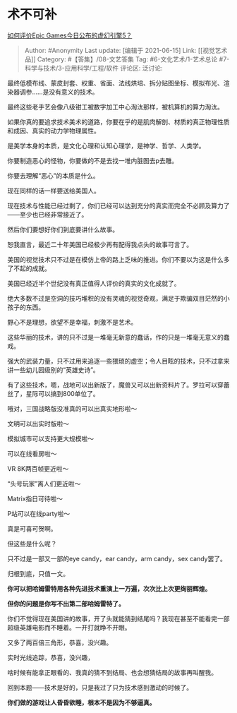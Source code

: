 # 术不可补
[如何评价Epic Games今日公布的虚幻引擎5？](https://www.zhihu.com/question/394654035/answer/1221202651)

> Author: #Anonymity
> Last update: [编辑于 2021-06-15]
> Link: [[视觉艺术品]]
> Category: #【答集】/08-文艺答集
> Tag: #6-文化艺术/1-艺术总论 #7-科学与技术/3-应用科学/工程/软件
> 评论区:
> 泛讨论:

最终低模布线、蒙皮封套、权重、省面、法线烘培、拆分贴图坐标、模拟布光、渲染器调参……是没有意义的技术。

最终这些老手艺会像八级钳工被数字加工中心淘汰那样，被机算机的算力淘汰。

如果你真的要追求技术美术的道路，你要在乎的是肌肉解剖、材质的真正物理性质和成因、真实的动力学物理属性。

是美学本身的本质，是文化心理和认知心理学，是神学、哲学、人类学。

你要制造恶心的怪物，你要做的不是去找一堆内脏图去p去雕。

你要去理解“恶心”的本质是什么。

现在同样的话一样要送给美国人。

现在技术与性能已经过剩了，你们已经可以达到充分的真实而完全不必顾及算力了——至少也已经非常接近了。

然后你们要想好你们到底要讲什么故事。

恕我直言，最近二十年美国已经极少再有配得我点头的故事可言了。

美国的视觉技术只不过是在模仿上帝的路上乏味的推进。你们不要以为这是什么多了不起的成就。

美国已经近半个世纪没有真正值得人评价的真实的文化成就了。

绝大多数不过是空洞的技巧堆积的没有灵魂的视觉奇观，满足于欺骗双目茫然的小孩子的东西。

野心不是理想，欲望不是幸福，刺激不是艺术。

这些华丽的技术，讲的只不过是一堆毫无新意的蠢话，作的只是一堆毫无意义的蠢戏。

强大的武装力量，只不过用来追逐一些猥琐的虚空；令人目眩的技术，只不过拿来讲一些幼儿园级别的“英雄史诗”。

有了这些技术，嗯，战地可以出新版了，魔兽又可以出新资料片了。罗拉可以穿蕾丝了，星际可以搞到800单位了。

哦对，三国战略版没准真的可以出真实地形啦～

文明可以出实时版啦～

模拟城市可以支持更大规模啦～

可以在线看房啦～

VR 8K两百帧更近啦～

“头号玩家”离人们更近啦～

Matrix指日可待啦～

P站可以在线party啦～

真是可喜可贺啊。

但这些是什么呢？

只不过是一部又一部的eye candy，ear candy，arm candy，sex candy罢了。

归根到底，只值一文。

**你可以把哈姆雷特用各种先进技术重演上一万遍，次次比上次更绚丽辉煌。**

**但你的问题是你写不出第二部哈姆雷特了。**

你们不觉得现在美国讲的故事，开了头就能猜到结尾吗？我现在甚至不能看完一部超级英雄电影而不睡着。一开打就睁不开眼。

又多了两百倍三角形，恭喜，没兴趣。

实时光线追踪，恭喜，没兴趣，

啥时候有能拿正眼看的、我真的猜不到结局、也会想猜结局的故事再叫醒我。

回到本题——技术是好的，只是我过了只为技术感到激动的时候了。

**你们做的游戏让人昏昏欲睡，根本不是因为不够逼真。**
